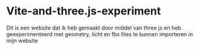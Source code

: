 # Vite-and-three.js-experiment

Dit is een website dat ik heb gemaakt door middel van three js en heb geexperimenteerd met geometry, licht en fbx files te kunnen importeren in mijn website